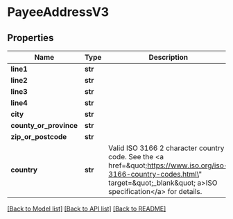# PayeeAddressV3

## Properties
Name | Type | Description | Notes
------------ | ------------- | ------------- | -------------
**line1** | **str** |  | 
**line2** | **str** |  | [optional] 
**line3** | **str** |  | [optional] 
**line4** | **str** |  | [optional] 
**city** | **str** |  | 
**county_or_province** | **str** |  | [optional] 
**zip_or_postcode** | **str** |  | [optional] 
**country** | **str** | Valid ISO 3166 2 character country code. See the &lt;a href&#x3D;\&quot;https://www.iso.org/iso-3166-country-codes.html\&quot; target&#x3D;\&quot;_blank\&quot; a&gt;ISO specification&lt;/a&gt; for details. | 

[[Back to Model list]](../README.md#documentation-for-models) [[Back to API list]](../README.md#documentation-for-api-endpoints) [[Back to README]](../README.md)


